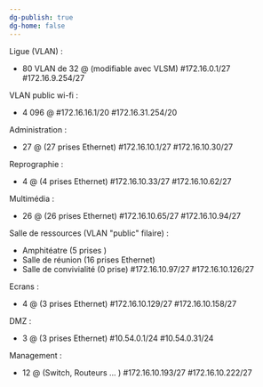 ```yaml
---
dg-publish: true
dg-home: false
---
```

Ligue (VLAN) :
- 80 VLAN de 32 @ (modifiable avec VLSM)
#172.16.0.1/27 #172.16.9.254/27

VLAN public wi-fi :
- 4 096 @ 
#172.16.16.1/20 #172.16.31.254/20

Administration : 
- 27 @ (27 prises Ethernet)
#172.16.10.1/27 #172.16.10.30/27

Reprographie : 
- 4 @ (4 prises Ethernet)
#172.16.10.33/27 #172.16.10.62/27

Multimédia :
- 26 @ (26 prises Ethernet)
#172.16.10.65/27 #172.16.10.94/27

Salle de ressources (VLAN "public" filaire) :
 - Amphitéatre (5 prises )
 - Salle de réunion (16 prises Ethernet)
 - Salle de convivialité (0 prise)
#172.16.10.97/27 #172.16.10.126/27

Ecrans :
- 4 @ (3 prises Ethernet)
#172.16.10.129/27 #172.16.10.158/27

DMZ : 
- 3 @ (3 prises Ethernet)
#10.54.0.1/24 #10.54.0.31/24

Management : 
- 12 @ (Switch, Routeurs ... )
#172.16.10.193/27 #172.16.10.222/27
